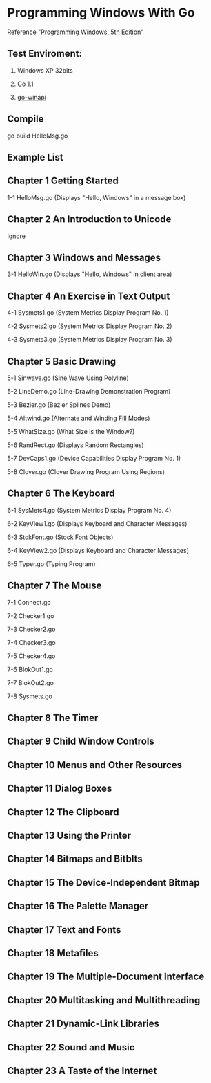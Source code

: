 Programming Windows With Go
========================
Reference "[Programming Windows, 5th Edition](http://www.charlespetzold.com/pw5/)"



## Test Enviroment: ##
1) Windows XP 32bits
 
2) [Go 1.1](https://code.google.com/p/go/downloads/list)
 
3) [go-winapi](https://github.com/cwchiu/go-winapi) 

## Compile ##
go build HelloMsg.go

## Example List ##
Chapter 1 Getting Started
- 
1-1 HelloMsg.go (Displays "Hello, Windows" in a message box)

Chapter 2 An Introduction to Unicode
- 
Ignore 

Chapter 3 Windows and Messages
- 
3-1 HelloWin.go (Displays "Hello, Windows" in client area)

Chapter 4 An Exercise in Text Output
- 
4-1 Sysmets1.go (System Metrics Display Program No. 1)

4-2 Sysmets2.go (System Metrics Display Program No. 2)

4-3 Sysmets3.go (System Metrics Display Program No. 3)

Chapter 5 Basic Drawing
- 
5-1 Sinwave.go (Sine Wave Using Polyline)

5-2 LineDemo.go (Line-Drawing Demonstration Program)

5-3 Bezier.go (Bezier Splines Demo)

5-4 Altwind.go (Alternate and Winding Fill Modes)

5-5 WhatSize.go (What Size is the Window?)

5-6 RandRect.go (Displays Random Rectangles)

5-7 DevCaps1.go (Device Capabilities Display Program No. 1)

5-8 Clover.go (Clover Drawing Program Using Regions)

Chapter 6 The Keyboard
- 
6-1 SysMets4.go (System Metrics Display Program No. 4)

6-2 KeyView1.go (Displays Keyboard and Character Messages)

6-3 StokFont.go (Stock Font Objects)

6-4 KeyView2.go (Displays Keyboard and Character Messages)

6-5 Typer.go (Typing Program)

Chapter 7 The Mouse
- 
7-1 Connect.go    

7-2 Checker1.go   

7-3 Checker2.go   

7-4 Checker3.go   

7-5 Checker4.go   

7-6 BlokOut1.go   

7-7 BlokOut2.go   

7-8 Sysmets.go 

Chapter 8 The Timer
- 

Chapter 9 Child Window Controls
- 

Chapter 10 Menus and Other Resources
- 

Chapter 11 Dialog Boxes
- 

Chapter 12 The Clipboard
- 

Chapter 13 Using the Printer
- 

Chapter 14 Bitmaps and Bitblts
- 

Chapter 15 The Device-Independent Bitmap
- 

Chapter 16 The Palette Manager
- 

Chapter 17 Text and Fonts
- 

Chapter 18 Metafiles
- 

Chapter 19 The Multiple-Document Interface
- 

Chapter 20 Multitasking and Multithreading
- 

Chapter 21 Dynamic-Link Libraries
- 

Chapter 22 Sound and Music
- 

Chapter 23 A Taste of the Internet
- 
